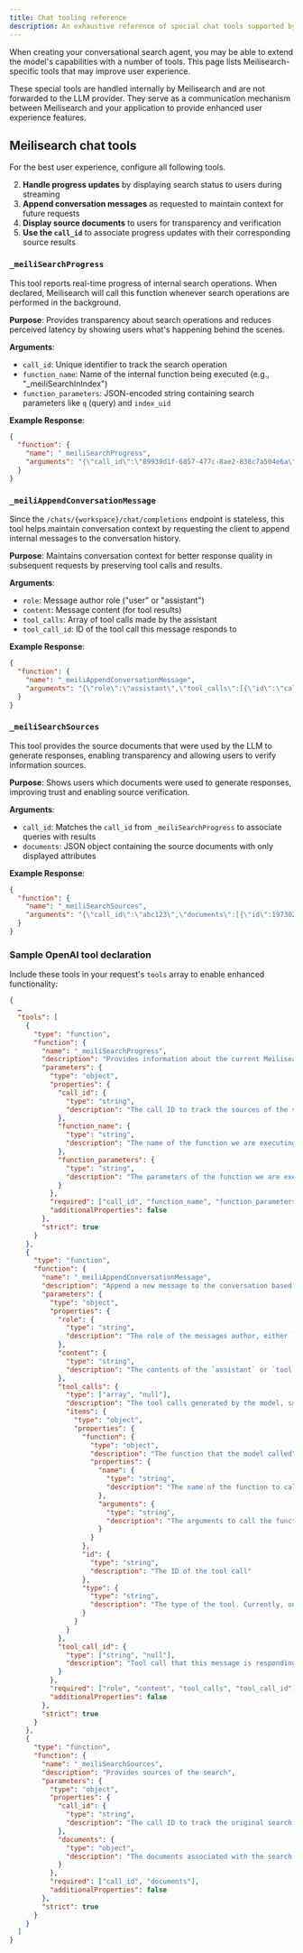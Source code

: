 ```yaml
---
title: Chat tooling reference
description: An exhaustive reference of special chat tools supported by Meilisearch
---
```


When creating your conversational search agent, you may be able to extend the model's capabilities with a number of tools. This page lists Meilisearch-specific tools that may improve user experience.

<Note>
These special tools are handled internally by Meilisearch and are not forwarded to the LLM provider. They serve as a communication mechanism between Meilisearch and your application to provide enhanced user experience features.
</Note>

## Meilisearch chat tools

For the best user experience, configure all following tools.

2. **Handle progress updates** by displaying search status to users during streaming
3. **Append conversation messages** as requested to maintain context for future requests
4. **Display source documents** to users for transparency and verification
5. **Use the `call_id`** to associate progress updates with their corresponding source results

### `_meiliSearchProgress`

This tool reports real-time progress of internal search operations. When declared, Meilisearch will call this function whenever search operations are performed in the background.

**Purpose**: Provides transparency about search operations and reduces perceived latency by showing users what's happening behind the scenes.

**Arguments**:

- `call_id`: Unique identifier to track the search operation
- `function_name`: Name of the internal function being executed (e.g., "_meiliSearchInIndex")
- `function_parameters`: JSON-encoded string containing search parameters like `q` (query) and `index_uid`

**Example Response**:

```json
{
  "function": {
    "name": "_meiliSearchProgress",
    "arguments": "{\"call_id\":\"89939d1f-6857-477c-8ae2-838c7a504e6a\",\"function_name\":\"_meiliSearchInIndex\",\"function_parameters\":\"{\\\"index_uid\\\":\\\"movies\\\",\\\"q\\\":\\\"search engine\\\"}\"}"
  }
}
```

### `_meiliAppendConversationMessage`

Since the `/chats/{workspace}/chat/completions` endpoint is stateless, this tool helps maintain conversation context by requesting the client to append internal messages to the conversation history.

**Purpose**: Maintains conversation context for better response quality in subsequent requests by preserving tool calls and results.

**Arguments**:

- `role`: Message author role ("user" or "assistant")
- `content`: Message content (for tool results)
- `tool_calls`: Array of tool calls made by the assistant
- `tool_call_id`: ID of the tool call this message responds to

**Example Response**:

```json
{
  "function": {
    "name": "_meiliAppendConversationMessage",
    "arguments": "{\"role\":\"assistant\",\"tool_calls\":[{\"id\":\"call_ijAdM42bixq9lAF4SiPwkq2b\",\"type\":\"function\",\"function\":{\"name\":\"_meiliSearchInIndex\",\"arguments\":\"{\\\"index_uid\\\":\\\"movies\\\",\\\"q\\\":\\\"search engine\\\"}\"}}]}"
  }
}
```

### `_meiliSearchSources`

This tool provides the source documents that were used by the LLM to generate responses, enabling transparency and allowing users to verify information sources.

**Purpose**: Shows users which documents were used to generate responses, improving trust and enabling source verification.

**Arguments**:

- `call_id`: Matches the `call_id` from `_meiliSearchProgress` to associate queries with results
- `documents`: JSON object containing the source documents with only displayed attributes

**Example Response**:

```json
{
  "function": {
    "name": "_meiliSearchSources",
    "arguments": "{\"call_id\":\"abc123\",\"documents\":[{\"id\":197302,\"title\":\"The Sacred Science\",\"overview\":\"Diabetes. Prostate cancer...\",\"genres\":[\"Documentary\",\"Adventure\",\"Drama\"]}]}"
  }
}
```

### Sample OpenAI tool declaration

Include these tools in your request's `tools` array to enable enhanced functionality:

<CodeGroup>

```json
{
  …
  "tools": [
    {
      "type": "function",
      "function": {
        "name": "_meiliSearchProgress",
        "description": "Provides information about the current Meilisearch search operation",
        "parameters": {
          "type": "object",
          "properties": {
            "call_id": {
              "type": "string",
              "description": "The call ID to track the sources of the search"
            },
            "function_name": {
              "type": "string",
              "description": "The name of the function we are executing"
            },
            "function_parameters": {
              "type": "string",
              "description": "The parameters of the function we are executing, encoded in JSON"
            }
          },
          "required": ["call_id", "function_name", "function_parameters"],
          "additionalProperties": false
        },
        "strict": true
      }
    },
    {
      "type": "function",
      "function": {
        "name": "_meiliAppendConversationMessage",
        "description": "Append a new message to the conversation based on what happened internally",
        "parameters": {
          "type": "object",
          "properties": {
            "role": {
              "type": "string",
              "description": "The role of the messages author, either `role` or `assistant`"
            },
            "content": {
              "type": "string",
              "description": "The contents of the `assistant` or `tool` message. Required unless `tool_calls` is specified."
            },
            "tool_calls": {
              "type": ["array", "null"],
              "description": "The tool calls generated by the model, such as function calls",
              "items": {
                "type": "object",
                "properties": {
                  "function": {
                    "type": "object",
                    "description": "The function that the model called",
                    "properties": {
                      "name": {
                        "type": "string",
                        "description": "The name of the function to call"
                      },
                      "arguments": {
                        "type": "string",
                        "description": "The arguments to call the function with, as generated by the model in JSON format. Note that the model does not always generate valid JSON, and may hallucinate parameters not defined by your function schema. Validate the arguments in your code before calling your function."
                      }
                    }
                  },
                  "id": {
                    "type": "string",
                    "description": "The ID of the tool call"
                  },
                  "type": {
                    "type": "string",
                    "description": "The type of the tool. Currently, only function is supported"
                  }
                }
              }
            },
            "tool_call_id": {
              "type": ["string", "null"],
              "description": "Tool call that this message is responding to"
            }
          },
          "required": ["role", "content", "tool_calls", "tool_call_id"],
          "additionalProperties": false
        },
        "strict": true
      }
    },
    {
      "type": "function",
      "function": {
        "name": "_meiliSearchSources",
        "description": "Provides sources of the search",
        "parameters": {
          "type": "object",
          "properties": {
            "call_id": {
              "type": "string",
              "description": "The call ID to track the original search associated to those sources"
            },
            "documents": {
              "type": "object",
              "description": "The documents associated with the search (call_id). Only the displayed attributes of the documents are returned"
            }
          },
          "required": ["call_id", "documents"],
          "additionalProperties": false
        },
        "strict": true
      }
    }
  ]
}
```

</CodeGroup>
